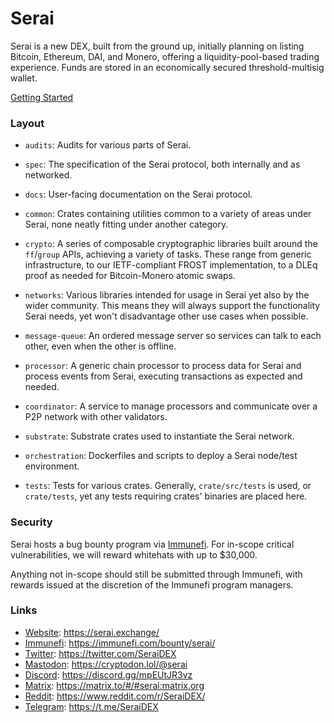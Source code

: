 # Serai

Serai is a new DEX, built from the ground up, initially planning on listing
Bitcoin, Ethereum, DAI, and Monero, offering a liquidity-pool-based trading
experience. Funds are stored in an economically secured threshold-multisig
wallet.

[Getting Started](spec/Getting%20Started.md)

### Layout

- `audits`: Audits for various parts of Serai.

- `spec`: The specification of the Serai protocol, both internally and as
  networked.

- `docs`: User-facing documentation on the Serai protocol.

- `common`: Crates containing utilities common to a variety of areas under
  Serai, none neatly fitting under another category.

- `crypto`: A series of composable cryptographic libraries built around the
  `ff`/`group` APIs, achieving a variety of tasks. These range from generic
  infrastructure, to our IETF-compliant FROST implementation, to a DLEq proof as
  needed for Bitcoin-Monero atomic swaps.

- `networks`: Various libraries intended for usage in Serai yet also by the
  wider community. This means they will always support the functionality Serai
  needs, yet won't disadvantage other use cases when possible.

- `message-queue`: An ordered message server so services can talk to each other,
  even when the other is offline.

- `processor`: A generic chain processor to process data for Serai and process
  events from Serai, executing transactions as expected and needed.

- `coordinator`: A service to manage processors and communicate over a P2P
  network with other validators.

- `substrate`: Substrate crates used to instantiate the Serai network.

- `orchestration`: Dockerfiles and scripts to deploy a Serai node/test
  environment.

- `tests`: Tests for various crates. Generally, `crate/src/tests` is used, or
  `crate/tests`, yet any tests requiring crates' binaries are placed here.

### Security

Serai hosts a bug bounty program via
[Immunefi](https://immunefi.com/bounty/serai/). For in-scope critical
vulnerabilities, we will reward whitehats with up to $30,000.

Anything not in-scope should still be submitted through Immunefi, with rewards
issued at the discretion of the Immunefi program managers.

### Links

- [Website](https://serai.exchange/): https://serai.exchange/
- [Immunefi](https://immunefi.com/bounty/serai/): https://immunefi.com/bounty/serai/
- [Twitter](https://twitter.com/SeraiDEX): https://twitter.com/SeraiDEX
- [Mastodon](https://cryptodon.lol/@serai): https://cryptodon.lol/@serai
- [Discord](https://discord.gg/mpEUtJR3vz): https://discord.gg/mpEUtJR3vz
- [Matrix](https://matrix.to/#/#serai:matrix.org): https://matrix.to/#/#serai:matrix.org
- [Reddit](https://www.reddit.com/r/SeraiDEX/): https://www.reddit.com/r/SeraiDEX/
- [Telegram](https://t.me/SeraiDEX): https://t.me/SeraiDEX
